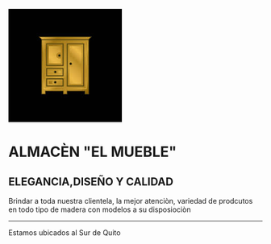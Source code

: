 ![imagen](logo.jpg)
# **ALMACÈN "EL MUEBLE"** 
## **ELEGANCIA,DISEÑO Y CALIDAD** 
Brindar a toda nuestra clientela, la mejor atenciòn, variedad de prodcutos en todo tipo de madera con modelos a su disposiociòn 



---
Estamos ubicados al Sur de Quito 
